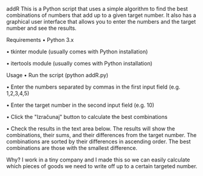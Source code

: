 addR
This is a Python script that uses a simple algorithm to find the best combinations of numbers that add up to a given target number. It also has a graphical user interface that allows you to enter the numbers and the target number and see the results.

Requirements
•  Python 3.x

•  tkinter module (usually comes with Python installation)

•  itertools module (usually comes with Python installation)

Usage
•  Run the script (python addR.py)

•  Enter the numbers separated by commas in the first input field (e.g. 1,2,3,4,5)

•  Enter the target number in the second input field (e.g. 10)

•  Click the "Izračunaj" button to calculate the best combinations

•  Check the results in the text area below. The results will show the combinations, their sums, and their differences from the target number. The combinations are sorted by their differences in ascending order. The best combinations are those with the smallest difference.

Why? I work in a tiny company and I made this so we can easily calculate which pieces of goods we need to write off up to a certain targeted number.
